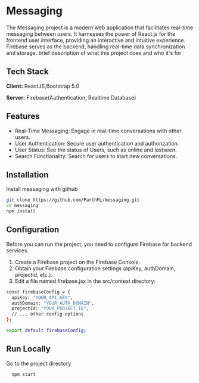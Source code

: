 
# Messaging

The Messaging project is a modern web application that facilitates real-time messaging between users. It harnesses the power of React.js for the frontend user interface, providing an interactive and intuitive experience. Firebase serves as the backend, handling real-time data synchronization and storage. brief description of what this project does and who it's for


## Tech Stack

**Client:** ReactJS,Bootstrap 5.0

**Server:** Firebase(Authentication, Realtime Database)


## Features

- Real-Time Messaging: Engage in real-time conversations with other users.
- User Authentication: Secure user authentication and authorization.
- User Status: See the status of Users, such as online and lastseen.
- Search Functionality: Search for users to start new conversations.


## Installation

Install messaging with github

```bash
git clone https://github.com/ParthMi/messaging.git
cd messaging
npm install
```
    
## Configuration
Before you can run the project, you need to configure Firebase for backend services.

1. Create a Firebase project on the Firebase Console.
2. Obtain your Firebase configuration settings (apiKey, authDomain, projectId, etc.).
3. Edit a file named firebase.jsx in the src/context directory:

```bash
const firebaseConfig = {
  apiKey: "YOUR_API_KEY",
  authDomain: "YOUR_AUTH_DOMAIN",
  projectId: "YOUR_PROJECT_ID",
  // ... other config options
};

export default firebaseConfig;
```
## Run Locally
Go to the project directory

```bash
  npm start
```

